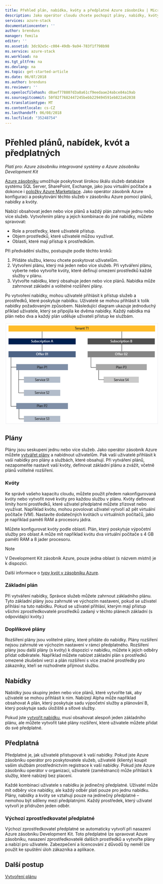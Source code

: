 ```yaml
---
title: Přehled plán, nabídka, kvóty a předplatné Azure zásobníku | Microsoft Docs
description: Jako operátor cloudu chcete pochopit plány, nabídky, kvóty a předplatná Azure zásobníku.
services: azure-stack
documentationcenter: ''
author: brenduns
manager: femila
editor: ''
ms.assetid: 3dc92e5c-c004-49db-9a94-783f1f798b98
ms.service: azure-stack
ms.workload: na
ms.tgt_pltfrm: na
ms.devlang: na
ms.topic: get-started-article
ms.date: 06/07/2018
ms.author: brenduns
ms.reviewer: ''
ms.openlocfilehash: d8aef778807d3a8a61cf9eedaae24abce84a19ab
ms.sourcegitcommit: 50f82f7682447245bebb229494591eb822a62038
ms.translationtype: MT
ms.contentlocale: cs-CZ
ms.lasthandoff: 06/08/2018
ms.locfileid: "35248754"
---
```

# <a name="plan-offer-quota-and-subscription-overview"></a>Přehled plánů, nabídek, kvót a předplatných

*Platí pro: Azure zásobníku integrované systémy a Azure zásobníku Development Kit*

[Azure zásobníku](azure-stack-poc.md) umožňuje poskytovat širokou škálu služeb databáze systému SQL Server, SharePoint, Exchange, jako jsou virtuální počítače a dokonce i [položky Azure Marketplace](azure-stack-marketplace-azure-items.md). Jako operátor zásobník Azure konfiguraci a poskytování těchto služeb v zásobníku Azure pomocí plánů, nabídky a kvóty.

Nabízí obsahovat jeden nebo více plánů a každý plán zahrnuje jednu nebo více služeb. Vytvořením plány a jejich kombinace do jiné nabídky, můžete spravovat:

- Role a prostředky, které uživatelé přístup.
- Objem prostředků, které uživatelé můžou využívat.
- Oblasti, které mají přístup k prostředkům.

Při předvádění službu, postupujte podle těchto kroků:

1. Přidáte službu, kterou chcete poskytovat uživatelům.
2. Vytvoření plánu, který má jeden nebo více služeb. Při vytváření plánu, vyberte nebo vytvořte kvóty, které definují omezení prostředků každé služby v plánu.
3. Vytvořte nabídku, který obsahuje jeden nebo více plánů. Nabídka může zahrnovat základní a volitelné rozšíření plány.

Po vytvoření nabídky, mohou uživatelé přihlásit k přístup služeb a prostředků, které poskytuje nabídku. Uživatelé se mohou přihlásit k tolik nabídky požadovaným způsobem. Následující diagram ukazuje jednoduchý příklad uživatele, který se připojila ke dvěma nabídky. Každý nabídka má plán nebo dva a každý plán uděluje uživateli přístup ke službám.

![Předplatné s nabídkami a plány klienta](media/azure-stack-key-features/image4.png)

## <a name="plans"></a>Plány

Plány jsou seskupení jednu nebo více služeb. Jako operátor zásobník Azure můžete [vytvářet plány](azure-stack-create-plan.md) a nabídnout uživatelům. Pak vaši uživatelé přihlásit k vaší nabídky pro plány a službách, které obsahují. Při vytváření plánů, nezapomeňte nastavit vaší kvóty, definovat základní plánu a zvážit, včetně plánů volitelné rozšíření.

### <a name="quotas"></a>Kvóty

Ke správě vašeho kapacitu cloudu, můžete použít předem nakonfigurovaná kvóty nebo vytvořit nové kvóty pro každou službu v plánu. Kvóty definovat limity horní prostředků, které uživatel předplatné můžete zřizovat nebo využívat. Například kvótu, mohou povolovat uživatel vytvoří až pět virtuální počítače (VM). Nastavíte dodatečných kvótách u virtuálních počítačů, jako je například paměti RAM a procesoru jádra.

Můžete konfigurovat kvóty podle oblasti. Plán, který poskytuje výpočetní služby pro oblast A může mít například kvótu dva virtuální počítače s 4 GB paměti RAM a 8 jader procesoru.

>[!NOTE]
>V Development Kit zásobník Azure, pouze jedna oblast (s názvem *místní*) je k dispozici.

Další informace o [typy kvót v zásobníku Azure](azure-stack-quota-types.md).

### <a name="base-plan"></a>Základní plán

Při vytváření nabídky, Správce služeb můžete zahrnout základního plánu. Tyto základní plány jsou zahrnuté ve výchozím nastavení, pokud se uživatel přihlásí na tuto nabídku. Pokud se uživatel přihlásí, kterým mají přístup všichni zprostředkovatelé prostředků zadaný v těchto plánech základní (s odpovídající kvóty.)

### <a name="add-on-plans"></a>Doplňkové plány

Rozšíření plány jsou volitelné plány, které přidáte do nabídky. Plány rozšíření nejsou zahrnuté ve výchozím nastavení v rámci předplatného. Rozšíření plány jsou další plány (s kvóty) k dispozici v nabídku, můžete k jejich odběry přidat odběratele. Například můžete nabízet základní plán s prostředků omezené zkušební verzi a plán rozšíření s více značné prostředky pro zákazníky, kteří se rozhodnete přijmout službu.

## <a name="offers"></a>Nabídky

Nabídky jsou skupiny jeden nebo více plánů, které vytvoříte tak, aby uživatelé se mohou přihlásit k nim. Nabízejí Alpha může například obsahovat A plán, který poskytuje sadu výpočetní služby a plánování B, který poskytuje sadu úložiště a síťové služby.

Pokud jste [vytvořit nabídku](azure-stack-create-offer.md), musí obsahovat alespoň jeden základního plánu, ale můžete vytvořit také plány rozšíření, které uživatele můžete přidat do své předplatné.

## <a name="subscriptions"></a>Předplatná

Předplatné je, jak uživatelé přistupovat k vaší nabídky. Pokud jste Azure zásobníku operátor pro poskytovatele služeb, uživatelé (klienty) koupit vašim službám prostřednictvím registrace k vaší nabídky. Pokud jste Azure zásobníku operátor v organizaci, uživatelé (zaměstnanci) může přihlásit k služby, které nabízejí bez placení.

Každé kombinaci uživatele s nabídku je jedinečný předplatné. Uživatel může mít odběry více nabídky, ale každý odběr platí pouze pro jednu nabídku. Plány, nabídky a kvóty se vztahují pouze na jedinečný předplatné – nemohou být sdíleny mezi předplatnými. Každý prostředek, který uživatel vytvoří je přidružen jeden odběr.

### <a name="default-provider-subscription"></a>Výchozí zprostředkovatel předplatné

Výchozí zprostředkovatel předplatné se automaticky vytvoří při nasazení Azure zásobníku Development Kit. Toto předplatné lze spravovat Azure zásobníku, nasazení zprostředkovatelé dalších prostředků a vytvořte plány a nabízí pro uživatele. Zabezpečení a licencování z důvodů by neměl lze použít ke spuštění úloh zákazníka a aplikace.

## <a name="next-steps"></a>Další postup

[Vytvoření plánu](azure-stack-create-plan.md)
